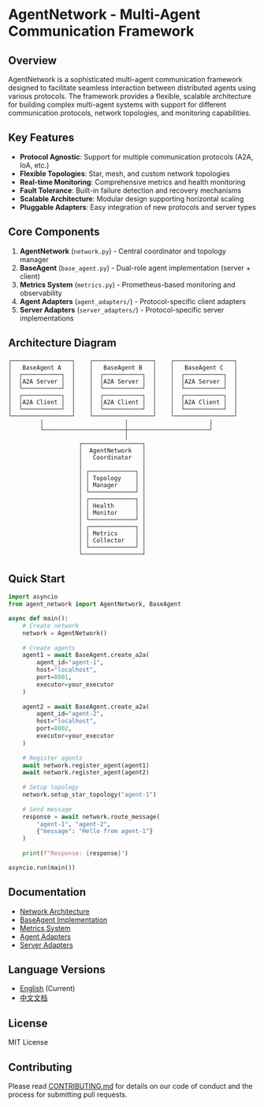# AgentNetwork - Multi-Agent Communication Framework

## Overview

AgentNetwork is a sophisticated multi-agent communication framework designed to facilitate seamless interaction between distributed agents using various protocols. The framework provides a flexible, scalable architecture for building complex multi-agent systems with support for different communication protocols, network topologies, and monitoring capabilities.

## Key Features

- **Protocol Agnostic**: Support for multiple communication protocols (A2A, IoA, etc.)
- **Flexible Topologies**: Star, mesh, and custom network topologies
- **Real-time Monitoring**: Comprehensive metrics and health monitoring
- **Fault Tolerance**: Built-in failure detection and recovery mechanisms
- **Scalable Architecture**: Modular design supporting horizontal scaling
- **Pluggable Adapters**: Easy integration of new protocols and server types

## Core Components

1. **AgentNetwork** (`network.py`) - Central coordinator and topology manager
2. **BaseAgent** (`base_agent.py`) - Dual-role agent implementation (server + client)
3. **Metrics System** (`metrics.py`) - Prometheus-based monitoring and observability
4. **Agent Adapters** (`agent_adapters/`) - Protocol-specific client adapters
5. **Server Adapters** (`server_adapters/`) - Protocol-specific server implementations

## Architecture Diagram

```
┌─────────────────┐    ┌─────────────────┐    ┌─────────────────┐
│   BaseAgent A   │    │   BaseAgent B   │    │   BaseAgent C   │
│  ┌───────────┐  │    │  ┌───────────┐  │    │  ┌───────────┐  │
│  │A2A Server │  │    │  │A2A Server │  │    │  │A2A Server │  │
│  └───────────┘  │    │  └───────────┘  │    │  └───────────┘  │
│  ┌───────────┐  │    │  ┌───────────┐  │    │  ┌───────────┐  │
│  │A2A Client │  │    │  │A2A Client │  │    │  │A2A Client │  │
│  └───────────┘  │    │  └───────────┘  │    │  └───────────┘  │
└─────────────────┘    └─────────────────┘    └─────────────────┘
         │                       │                       │
         └───────────────────────┼───────────────────────┘
                                 │
                    ┌─────────────────┐
                    │  AgentNetwork   │
                    │   Coordinator   │
                    │                 │
                    │ ┌─────────────┐ │
                    │ │ Topology    │ │
                    │ │ Manager     │ │
                    │ └─────────────┘ │
                    │ ┌─────────────┐ │
                    │ │ Health      │ │
                    │ │ Monitor     │ │
                    │ └─────────────┘ │
                    │ ┌─────────────┐ │
                    │ │ Metrics     │ │
                    │ │ Collector   │ │
                    │ └─────────────┘ │
                    └─────────────────┘
```

## Quick Start

```python
import asyncio
from agent_network import AgentNetwork, BaseAgent

async def main():
    # Create network
    network = AgentNetwork()
    
    # Create agents
    agent1 = await BaseAgent.create_a2a(
        agent_id="agent-1",
        host="localhost",
        port=8001,
        executor=your_executor
    )
    
    agent2 = await BaseAgent.create_a2a(
        agent_id="agent-2", 
        host="localhost",
        port=8002,
        executor=your_executor
    )
    
    # Register agents
    await network.register_agent(agent1)
    await network.register_agent(agent2)
    
    # Setup topology
    network.setup_star_topology("agent-1")
    
    # Send message
    response = await network.route_message(
        "agent-1", "agent-2", 
        {"message": "Hello from agent-1"}
    )
    
    print(f"Response: {response}")

asyncio.run(main())
```

## Documentation

- [Network Architecture](docs/network.md)
- [BaseAgent Implementation](docs/base_agent.md)  
- [Metrics System](docs/metrics.md)
- [Agent Adapters](docs/agent_adapters.md)
- [Server Adapters](docs/server_adapters.md)

## Language Versions

- [English](README.md) (Current)
- [中文文档](README_zh_CN.md)

## License

MIT License

## Contributing

Please read [CONTRIBUTING.md](CONTRIBUTING.md) for details on our code of conduct and the process for submitting pull requests. 